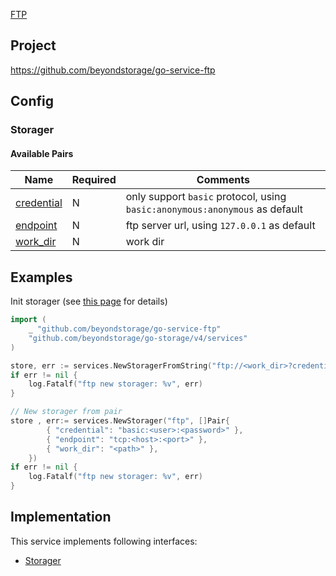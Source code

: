 [FTP](https://datatracker.ietf.org/doc/html/rfc959)

## Project

<https://github.com/beyondstorage/go-service-ftp>

## Config

### Storager

#### Available Pairs

| Name                               | Required | Comments       |
|------------------------------------|----------|----------------|
| [credential](../pairs/credential.md) | N        | only support `basic` protocol, using `basic:anonymous:anonymous` as default |
| [endpoint](../pairs/endpoint.md)   | N        | ftp server url, using `127.0.0.1` as default |
| [work_dir](../pairs/work_dir.md)   | N        | work dir       |

## Examples

Init storager (see [this page](../operations/index.md#how-to-initialize-a-servicerstorager) for details)

```go
import (
    _ "github.com/beyondstorage/go-service-ftp"
    "github.com/beyondstorage/go-storage/v4/services"
)

store, err := services.NewStoragerFromString("ftp://<work_dir>?credential=basic:<user>:<password>&endpoint=tcp:<host>:<port>")
if err != nil {
    log.Fatalf("ftp new storager: %v", err)
}

// New storager from pair
store , err:= services.NewStorager("ftp", []Pair{
        { "credential": "basic:<user>:<password>" }, 
        { "endpoint": "tcp:<host>:<port>" }, 
        { "work_dir": "<path>" }, 
    })
if err != nil {
    log.Fatalf("ftp new storager: %v", err)
}
```

## Implementation

This service implements following interfaces:

- [Storager](../operations/storager/index.md)
